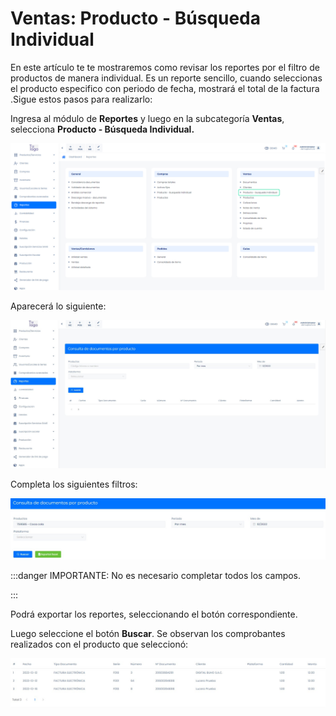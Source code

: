 # Ventas: Producto - Búsqueda Individual
En este artículo te te mostraremos como revisar los reportes por el filtro de productos de manera individual. Es un reporte sencillo, cuando seleccionas el producto especifico con periodo de fecha, mostrará el total de la factura .Sigue estos pasos para realizarlo:

Ingresa al módulo de **Reportes** y luego en la subcategoría **Ventas**, selecciona **Producto - Búsqueda Individual.**

![Alt text](img/Ventas_productos_busquedaindividual_01.jpg)

Aparecerá lo siguiente:

![Alt text](img/Ventas_productos_busquedaindividual_02.jpg)

Completa los siguientes filtros:

![Alt text](img/Ventas_productos_busquedaindividual_03.jpg)

:::danger IMPORTANTE:
No es necesario completar todos los campos.

:::

Podrá exportar los reportes, seleccionando el botón correspondiente.

Luego seleccione el botón **Buscar**. Se observan los comprobantes realizados con el producto que seleccionó:


![Alt text](img/Ventas_productos_busquedaindividual_04.jpg)